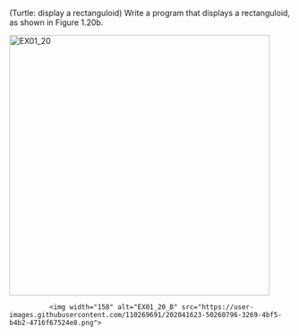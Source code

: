 (Turtle: display a rectanguloid) Write a program that displays a rectanguloid, as
shown in Figure 1.20b.

<img width="465" alt="EX01_20" src="https://user-images.githubusercontent.com/110269691/202041606-47277368-6b5c-459b-be4a-4a51989a511d.png">


              <img width="158" alt="EX01_20_B" src="https://user-images.githubusercontent.com/110269691/202041623-50260796-3269-4bf5-b4b2-4716f67524e8.png">
